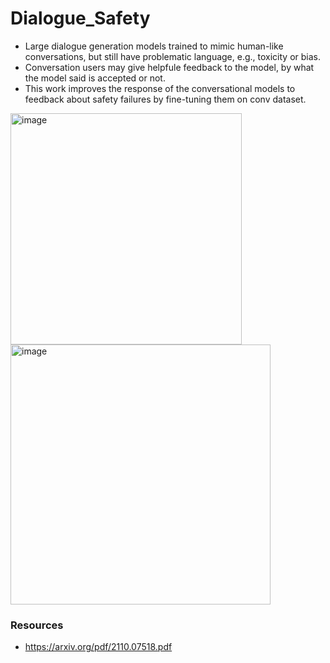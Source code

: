 # Dialogue_Safety
- Large dialogue generation models trained to mimic human-like conversations, but still have problematic language, e.g., toxicity or bias.
- Conversation users may give helpfule feedback to the model, by what the model said is accepted or not.
- This work improves the response of the conversational models to feedback about safety failures by fine-tuning them on conv dataset. 
   
<img width="370" alt="image" src="https://github.com/tldtldcpfl/Dialogue_Safety/assets/25386336/5d1981fa-6c92-45e2-9ae7-421913390f99">
<img width="416" alt="image" src="https://github.com/tldtldcpfl/Dialogue_Safety/assets/25386336/6cb87017-a3c5-427e-b2b4-dc5b38564282">


### Resources
- https://arxiv.org/pdf/2110.07518.pdf
